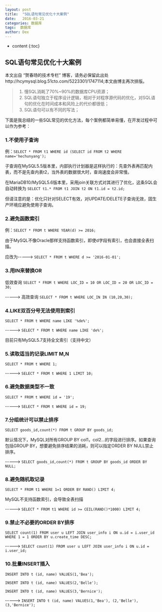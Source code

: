 ```yaml
---
layout: post
title:  "SQL语句常见优化十大案例"
date:   2016-03-21 
categories: 数据库
tags:  数据库
author: Dex
---
```


* content
{:toc}






## SQL语句常见优化十大案例 ##
本文出自 “贺春旸的技术专栏” 博客，请务必保留此出处http://hcymysql.blog.51cto.com/5223301/1747114;本文由博主再次排版。

> 1. 慢SQL消耗了70%~90%的数据库CPU资源；
> 2. SQL语句独立于程序设计逻辑，相对于对程序源代码的优化，对SQL语句的优化在时间成本和风险上的代价都很低；
> 3. SQL语句可以有不同的写法；

下面是我总结的一些SQL常见的优化方法，每个案例都简单易懂，在开发过程中可以作为参考：

### 1.不使用子查询 ###
例：`SELECT * FROM t1 WHERE id (SELECT id FROM t2 WHERE name='hechunyang');`

子查询在MySQL5.5版本里，内部执行计划器是这样执行的：先查外表再匹配内表，而不是先查内表t2，当外表的数据很大时，查询速度会非常慢。

在MariaDB10/MySQL5.6版本里，采用join关联方式对其进行了优化，这条SQL会自动转换为
`SELECT t1.* FROM t1 JOIN t2 ON t1.id = t2.id;`


但请注意的是：优化只针对SELECT有效，对UPDATE/DELETE子查询无效，固生产环境应避免使用子查询。

### 2.避免函数索引 ###
例：`SELECT * FROM t WHERE YEAR(d) >= 2016;`

由于MySQL不像Oracle那样支持函数索引，即使d字段有索引，也会直接全表扫描。

应改为----->
`SELECT * FROM t WHERE d >= '2016-01-01';`

### 3.用IN来替换OR ###
低效查询
`SELECT * FROM t WHERE LOC_ID = 10 OR LOC_ID = 20 OR LOC_ID = 30;`

----->
高效查询
`SELECT * FROM t WHERE LOC_IN IN (10,20,30);`

### 4.LIKE双百分号无法使用到索引 ###
`SELECT * FROM t WHERE name LIKE '%de%';`

----->
`SELECT * FROM t WHERE name LIKE 'de%';`

目前只有MySQL5.7支持全文索引（支持中文）

### 5.读取适当的记录LIMIT M,N ###
`SELECT * FROM t WHERE 1;`

----->
`SELECT * FROM t WHERE 1 LIMIT 10;`

### 6.避免数据类型不一致 ###
`SELECT * FROM t WHERE id = '19';`

----->
`SELECT * FROM t WHERE id = 19;`

### 7.分组统计可以禁止排序 ###
`SELECT goods_id,count(*) FROM t GROUP BY goods_id;`

默认情况下，MySQL对所有GROUP BY col1，col2...的字段进行排序。如果查询包括GROUP BY，想要避免排序结果的消耗，则可以指定ORDER BY NULL禁止排序。

----->
`SELECT goods_id,count(*) FROM t GROUP BY goods_id ORDER BY NULL;`

### 8.避免随机取记录 ###
`SELECT * FROM t1 WHERE 1=1 ORDER BY RAND() LIMIT 4;`

MySQL不支持函数索引，会导致全表扫描

----->
`SELECT * FROM t1 WHERE id >= CEIL(RAND()*1000) LIMIT 4;`

### 9.禁止不必要的ORDER BY排序 ###
`SELECT count(1) FROM user u LEFT JOIN user_info i ON u.id = i.user_id WHERE 1 = 1 ORDER BY u.create_time DESC;`

----->
`SELECT count(1) FROM user u LEFT JOIN user_info i ON u.id = i.user_id;`

### 10.批量INSERT插入 ###
    INSERT INTO t (id, name) VALUES(1,'Bea');
    
    INSERT INTO t (id, name) VALUES(2,'Belle');
    
    INSERT INTO t (id, name) VALUES(3,'Bernice');

----->
`INSERT INTO t (id, name) VALUES(1,'Bea'), (2,'Belle'),(3,'Bernice');`